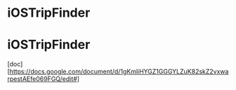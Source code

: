 # iOSTripFinder
iOSTripFinder
==
[doc][https://docs.google.com/document/d/1gKmliHYGZ1GGGYLZuK82skZ2vxwarpestAEfe069FGQ/edit#]

